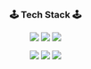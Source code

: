<p>
  <h3  align="center">🕹&nbsp;Tech Stack&nbsp;🕹</h3>
</p>

<p align="center">
    <!-- React -->
    <img src="https://img.shields.io/badge/React-37BEFF?style=flat-square&logo=React&logoColor=white&Color=white"/>
  <!-- java -->
    <img src="https://img.shields.io/badge/Java-3955A3?style=flat-square&logo=java&logoColor=white"/>
  <!-- javaScript -->
    <img src="https://img.shields.io/badge/JavaScript-FF9900?style=flat-square&logo=javaScript&logoColor=white"/>  
</p>  
<p align="center">
  <!-- SpringBoot -->
      <img src="https://img.shields.io/badge/SpringBoot-6DB33F?style=flat-square&logo=Spring&logoColor=white"/>
      <!-- MySQL -->
      <img src="https://img.shields.io/badge/MySQL-0088FF?style=flat-square&logo=MySQL&logoColor=white"/>
      <!-- Oracle -->
      <img src="https://img.shields.io/badge/Oracle-FF4500?style=flat-square&logo=Oracle&logoColor=white"/>
</p>


<!--
**soom1ng/soom1ng** is a ✨ _special_ ✨ repository because its `README.md` (this file) appears on your GitHub profile.

Here are some ideas to get you started:

- 🔭 I’m currently working on ...
- 🌱 I’m currently learning ...
- 👯 I’m looking to collaborate on ...
- 🤔 I’m looking for help with ...
- 💬 Ask me about ...
- 📫 How to reach me: ...
- 😄 Pronouns: ...
- ⚡ Fun fact: ...
-->
